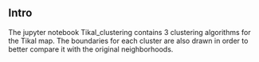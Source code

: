 ## Intro

The jupyter notebook Tikal_clustering contains 3 clustering algorithms for the Tikal map. The boundaries for each cluster are also drawn in order to better compare it with the original neighborhoods.